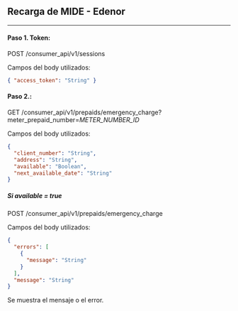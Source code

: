 ## Recarga de MIDE - Edenor
---------------------------------------------------------

#### Paso 1. Token:
POST /consumer_api/v1/sessions

Campos del body utilizados:
```json
{ "access_token": "String" }
```
#### Paso 2.:
GET /consumer_api/v1/prepaids/emergency_charge?meter_prepaid_number=*METER_NUMBER_ID*

Campos del body utilizados:
```json
{
  "client_number": "String",
  "address": "String",
  "available": "Boolean",
  "next_available_date": "String"
}
```
##### Si available = true
POST /consumer_api/v1/prepaids/emergency_charge

Campos del body utilizados:
```json
{
  "errors": [
    {
      "message": "String"
    }
  ],
  "message": "String"
}
```
Se muestra el mensaje o el error.